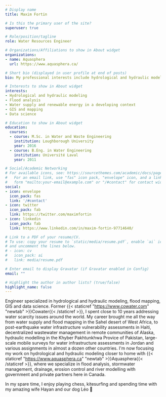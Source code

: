 ```yaml
---
# Display name
title: Maxim Fortin

# Is this the primary user of the site?
superuser: true

# Role/position/tagline
role: Water Resources Engineer

# Organizations/Affiliations to show in About widget
organizations:
- name: Aquasphera
  url: https://www.aquasphera.ca/

# Short bio (displayed in user profile at end of posts)
bio: My professional interests include hydrological and hydraulic modeling, flood analysis, GIS and mapping

# Interests to show in About widget
interests:
- Hydrological and hydraulic modeling
- Flood analysis
- Water supply and renewable energy in a developing context
- GIS and mapping
- Data science

# Education to show in About widget
education:
  courses:
  - course: M.Sc. in Water and Waste Engineering
    institution: Loughborough University
    year: 2016
  - course: B.Eng. in Water Engineering
    institution: Université Laval
    year: 2011

# Social/Academic Networking
# For available icons, see: https://sourcethemes.com/academic/docs/page-builder/#icons
#   For an email link, use "fas" icon pack, "envelope" icon, and a link in the
#   form "mailto:your-email@example.com" or "/#contact" for contact widget.
social:
- icon: envelope
  icon_pack: fas
  link: '/#contact'
- icon: twitter
  icon_pack: fab
  link: https://twitter.com/maximfortin
- icon: linkedin
  icon_pack: fab
  link: https://www.linkedin.com/in/maxim-fortin-97714640/

# Link to a PDF of your resume/CV.
# To use: copy your resume to `static/media/resume.pdf`, enable `ai` icons in `params.toml`,
# and uncomment the lines below.
# - icon: cv
#   icon_pack: ai
#   link: media/resume.pdf

# Enter email to display Gravatar (if Gravatar enabled in Config)
email: ""

# Highlight the author in author lists? (true/false)
highlight_name: false
---
```


Engineer specialized in hydrological and hydraulic modeling, flood mapping, GIS and data science. Former {{< staticref "https://www.cowater.com" "newtab" >}}Cowater{{< /staticref >}}, I spent close to 10 years addressing water scarcity issues around the world. My career brought me all the way from water supply and flood mapping in the Sahel desert of West Africa, to post-earthquake water infrastructure vulnerability assessments in Haiti, decentralized wastewater management in remote communities of Alaska, hydraulic modelling in the Khyber Pakhtunkhwa Provice of Pakistan, large-scale mobile surveys for water infrastructure assessments in Jordan and various assignments in almost a dozen other countries. I'm now focusing my work on hydrological and hydraulic modeling closer to home with {{< staticref "https://www.aquasphera.ca" "newtab" >}}Aquasphera{{< /staticref >}}, where we specialize in flood analysis, stormwater management, drainage, erosion control and river modelling with government and private partners here in Canada.

In my spare time, I enjoy playing chess, kitesurfing and spending time with my amazing wife Hayan and our dog Léo 🐶
